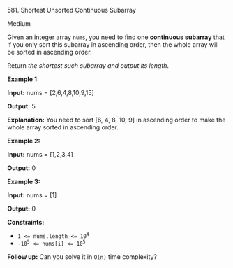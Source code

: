 581\. Shortest Unsorted Continuous Subarray

Medium

Given an integer array `nums`, you need to find one **continuous subarray** that if you only sort this subarray in ascending order, then the whole array will be sorted in ascending order.

Return _the shortest such subarray and output its length_.

**Example 1:**

**Input:** nums = [2,6,4,8,10,9,15]

**Output:** 5

**Explanation:** You need to sort [6, 4, 8, 10, 9] in ascending order to make the whole array sorted in ascending order.

**Example 2:**

**Input:** nums = [1,2,3,4]

**Output:** 0

**Example 3:**

**Input:** nums = [1]

**Output:** 0

**Constraints:**

*   <code>1 <= nums.length <= 10<sup>4</sup></code>
*   <code>-10<sup>5</sup> <= nums[i] <= 10<sup>5</sup></code>

**Follow up:** Can you solve it in `O(n)` time complexity?
